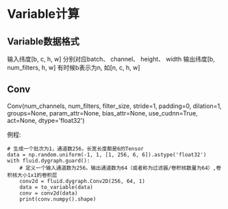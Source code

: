 # Variable计算
## Variable数据格式
输入纬度[b, c, h, w] 分别对应batch、 channel、 height、 width
输出纬度[b, num_filters, h, w]
有时候b表示为n, 如[n, c, h, w]
## Conv
Conv(num_channels, num_filters, filter_size, stride=1, padding=0, dilation=1, groups=None, param_attr=None, 
bias_attr=None, use_cudnn=True, act=None,  dtype='float32')

例程:
```
# 生成一个批次为1，通道数256，长宽长度都是6的Tensor
data = np.random.uniform(-1, 1, [1, 256, 6, 6]).astype('float32')
with fluid.dygraph.guard():
    # 定义一个输入通道数为256，输出通道数为64（或者称为过滤器/卷积核数量为64）,卷积核大小1x1的卷积层
    conv2d = fluid.dygraph.Conv2D(256, 64, 1)
    data = to_variable(data)
    conv = conv2d(data)
    print(conv.numpy().shape)
```
